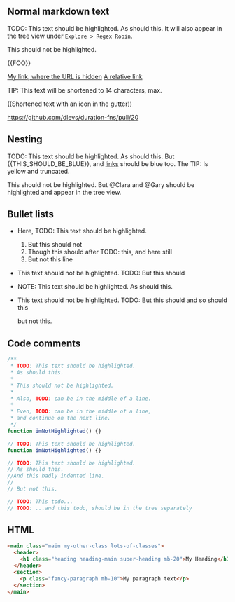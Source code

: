 ## Normal markdown text

TODO: This text should be highlighted.
As should this. It will also appear in the tree view under `Explore > Regex Robin`.

This should not be highlighted.

{{FOO}}

[My link, where the URL is hidden](https://google.com)
[A relative link](../README.md)

TIP: This text will be shortened to 14 characters, max.

((Shortened text with an icon in the gutter))

https://github.com/dlevs/duration-fns/pull/20

## Nesting

TODO: This text should be highlighted.
As should this. But {{THIS_SHOULD_BE_BLUE}}, and [links](https://google.com) should be blue too.
The TIP: Is yellow and truncated.

This should not be highlighted. But @Clara and @Gary should be highlighted and appear in the tree view.

## Bullet lists

- Here, TODO: This text should be highlighted.
  1. But this should not
  2. Though this should after TODO: this,
     and here still
  3. But not this line
- This text should not be highlighted. TODO: But this should
- NOTE: This text should be highlighted.
  As should this.
- This text should not be highlighted. TODO: But this should
  and so should this

  but not this.

## Code comments

```typescript
/**
 * TODO: This text should be highlighted.
 * As should this.
 *
 * This should not be highlighted.
 *
 * Also, TODO: can be in the middle of a line.
 *
 * Even, TODO: can be in the middle of a line,
 * and continue on the next line.
 */
function imNotHighlighted() {}

// TODO: This text should be highlighted.
function imNotHighlighted() {}

// TODO: This text should be highlighted.
// As should this.
//And this badly indented line.
//
// But not this.

// TODO: This todo...
// TODO: ...and this todo, should be in the tree separately
```

## HTML

```html
<main class="main my-other-class lots-of-classes">
  <header>
    <h1 class="heading heading-main super-heading mb-20">My Heading</h1>
  </header>
  <section>
    <p class="fancy-paragraph mb-10">My paragraph text</p>
  </section>
</main>
```
